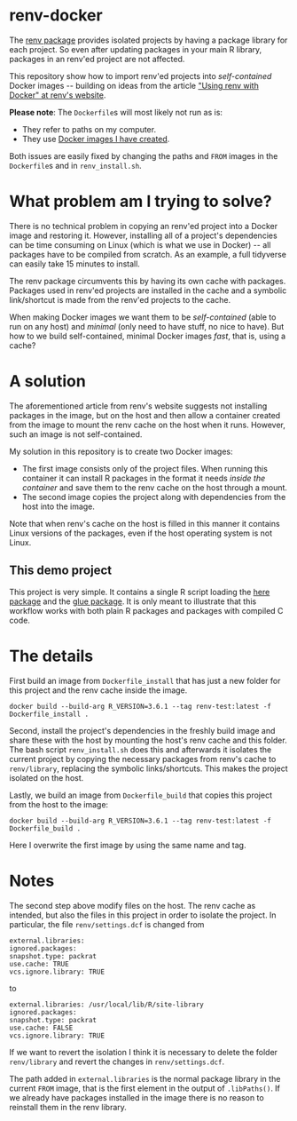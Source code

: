 renv-docker
===========

The [renv package](https://rstudio.github.io/renv) provides isolated projects by having a package library for each project.
So even after updating packages in your main R library, packages in an renv'ed project are not affected.

This repository show how to import renv'ed projects into *self-contained* Docker images -- building on ideas from the article ["Using renv with Docker" at renv's website](https://rstudio.github.io/renv/articles/docker.html).

**Please note**: The `Dockerfile`s will most likely not run as is:

- They refer to paths on my computer.
- They use [Docker images I have created](https://github.com/robertdj/r-dockerfiles).

Both issues are easily fixed by changing the paths and `FROM` images in the `Dockerfile`s and in `renv_install.sh`.


# What problem am I trying to solve?

There is no technical problem in copying an renv'ed project into a Docker image and restoring it.
However, installing all of a project's dependencies can be time consuming on Linux (which is what we use in Docker) -- all packages have to be compiled from scratch.
As an example, a full tidyverse can easily take 15 minutes to install.

The renv package circumvents this by having its own cache with packages.
Packages used in renv'ed projects are installed in the cache and a symbolic link/shortcut is made from the renv'ed projects to the cache.

When making Docker images we want them to be *self-contained* (able to run on any host) and *minimal* (only need to have stuff, no nice to have).
But how to we build self-contained, minimal Docker images *fast*, that is, using a cache?


# A solution

The aforementioned article from renv's website suggests not installing packages in the image, but on the host and then allow a container created from the image to mount the renv cache on the host when it runs.
However, such an image is not self-contained.

My solution in this repository is to create two Docker images: 

- The first image consists only of the project files. When running this container it can install R packages in the format it needs *inside the container* and save them to the renv cache on the host through a mount.
- The second image copies the project along with dependencies from the host into the image.

Note that when renv's cache on the host is filled in this manner it contains Linux versions of the packages, even if the host operating system is not Linux.


## This demo project

This project is very simple.
It contains a single R script loading the [here package](https://cran.r-project.org/package=here) and the [glue package](https://cran.r-project.org/package=glue).
It is only meant to illustrate that this workflow works with both plain R packages and packages with compiled C code.


# The details

First build an image from `Dockerfile_install` that has just a new folder for this project and the renv cache inside the image.

```
docker build --build-arg R_VERSION=3.6.1 --tag renv-test:latest -f Dockerfile_install .
```

Second, install the project's dependencies in the freshly build image and share these with the host by mounting the host's renv cache and this folder.
The bash script `renv_install.sh` does this and afterwards it isolates the current project by copying the necessary packages from renv's cache to `renv/library`, replacing the symbolic links/shortcuts.
This makes the project isolated on the host.

Lastly, we build an image from `Dockerfile_build` that copies this project from the host to the image:

```
docker build --build-arg R_VERSION=3.6.1 --tag renv-test:latest -f Dockerfile_build .
```

Here I overwrite the first image by using the same name and tag.


# Notes

The second step above modify files on the host.
The renv cache as intended, but also the files in this project in order to isolate the project.
In particular, the file `renv/settings.dcf` is changed from

```
external.libraries:
ignored.packages:
snapshot.type: packrat
use.cache: TRUE
vcs.ignore.library: TRUE
```

to

```
external.libraries: /usr/local/lib/R/site-library
ignored.packages:
snapshot.type: packrat
use.cache: FALSE
vcs.ignore.library: TRUE
```

If we want to revert the isolation I think it is necessary to delete the folder `renv/library` and revert the changes in `renv/settings.dcf`.

The path added in `external.libraries` is the normal package library in the current `FROM` image, that is the first element in the output of `.libPaths()`.
If we already have packages installed in the image there is no reason to reinstall them in the renv library.

